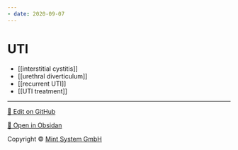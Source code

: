 ```yaml
---
- date: 2020-09-07
---
```


# UTI

- [[interstitial cystitis]]
- [[urethral diverticulum]]
- [[recurrent UTI]]
- [[UTI treatment]]



<hr>

[📝 Edit on GitHub](https://github.com/Mint-System/Knowledge/blob/master/UTI.md)

[📂 Open in Obsidan](obsidian://open?vault=Knowledge%20Mint%20System&file=UTI.md ':target=_self')

<footer>Copyright © <a href="https://www.mint-system.ch/">Mint System GmbH</a></footer>